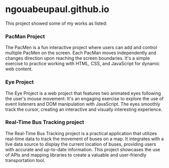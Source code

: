 # ngouabeupaul.github.io
This project showed some of my works as listed:

### PacMan Project
The PacMen is a fun interactive project where users can add and control multiple PacMen on the screen. Each PacMan moves independently and changes direction upon reaching the screen boundaries. It's a simple exercise to practice working with HTML, CSS, and JavaScript for dynamic web content.

### Eye Project
The Eye Project is a web project that features two animated eyes following the user's mouse movement. It's an engaging exercise to explore the use of event listeners and DOM manipulation with JavaScript. The eyes smoothly track the cursor, creating an interactive and visually interesting experience.

### Real-Time Bus Tracking project
The Real-Time Bus Tracking project is a practical application that utilizes real-time data to track the movement of buses on a map. It integrates with a live data source to display the current location of buses, providing users with accurate and up-to-date information. This project showcases the use of APIs and mapping libraries to create a valuable and user-friendly transportation tool.
